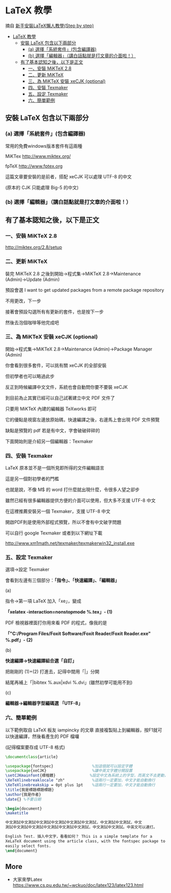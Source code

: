 # LaTeX 教學

摘自 [新手安裝LaTeX懶人教學(Step by step)
](http://leavedcorn.pixnet.net/blog/post/24773932-%E6%96%B0%E6%89%8B%E5%AE%89%E8%A3%9Dlatex%E6%87%B6%E4%BA%BA%E6%95%99%E5%AD%B8%28step-by-step%29)

<!-- TOC -->

- [LaTeX 教學](#latex-教學)
  - [安裝 LaTeX 包含以下兩部分](#安裝-latex-包含以下兩部分)
    - [(a) 選擇「系統套件」(包含編譯器)](#a-選擇系統套件包含編譯器)
    - [(b) 選擇「編輯器」（講白話點就是打文章的介面啦！）](#b-選擇編輯器講白話點就是打文章的介面啦)
  - [有了基本認知之後，以下是正文](#有了基本認知之後以下是正文)
    - [一、安裝 MiKTeX 2.8](#一安裝-miktex-28)
    - [二、更新 MiKTeX](#二更新-miktex)
    - [三、為 MiKTeX 安裝 xeCJK (optional)](#三為-miktex-安裝-xecjk-optional)
    - [四、安裝 Texmaker](#四安裝-texmaker)
    - [五、設定 Texmaker](#五設定-texmaker)
    - [六、簡單範例](#六簡單範例)

<!-- /TOC -->

## 安裝 LaTeX 包含以下兩部分

### (a) 選擇「系統套件」(包含編譯器)

常用的免費windows版本套件有這兩種

MiKTex http://www.miktex.org/

fpTeX http://www.fptex.org

這篇文章要安裝的是前者，搭配 xeCJK 可以處理 UTF-8 的中文

(原本的 CJK 只能處理 Big-5 的中文)

### (b) 選擇「編輯器」（講白話點就是打文章的介面啦！）

 
## 有了基本認知之後，以下是正文

### 一、安裝 MiKTeX 2.8

http://miktex.org/2.8/setup

### 二、更新 MiKTeX

裝完 MiKTeX 2.8 之後到開始→程式集→MiKTeX 2.8→Maintenance (Admin)→Update (Admin)

預設會選 I want to get updated packages from a remote package repository

不用更改，下一步

接著會預設勾選所有有更新的套件，也是按下一步

然後去泡個咖啡等他完成吧
 

### 三、為 MiKTeX 安裝 xeCJK (optional)

開始→程式集→MiKTeX 2.8→Maintenance (Admin)→Package Manager (Admin)

你會看到很多套件，可以挑有關 xeCJK 的全部安裝

但初學者也可以略過此步

反正到時候編譯中文文件，系統也會自動問你要不要裝 xeCJK

  

到目前為止其實已經可以自己試著建立中文 PDF 文件了

只要用 MiKTeX 內建的編輯器 TeXworks 即可

它的優點是視窗左邊放原始碼，快速編譯之後，右邊馬上會出現 PDF 文件預覽

缺點是預覽的 pdf 若是有中文，字會破破碎碎的
 
下面開始則是介紹另一個編輯器：Texmaker 


### 四、安裝 Texmaker

LaTeX 原本並不是一個所見即所得的文件編輯語言

這是另一個對初學者的門檻

也就是說，不像 M$ 的 word 打什麼就出現什麼，令很多人望之卻步

雖然已經有很多編輯器提供方便的介面可以使用，但大多不支援 UTF-8 中文 

在這裡推薦安裝另一個 Texmaker，支援 UTF-8 中文

開啟PDF則是使用外部程式預覽，所以不會有中文破字問題

可以自行 google Texmaker 或者到以下網址下載

http://www.xm1math.net/texmaker/texmakerwin32_install.exe
 

### 五、設定 Texmaker

選項→設定 Texmaker

會看到左邊有三個部分：__「指令」、「快速編譯」、「編輯器」__

(a)

指令→第一項 LaTeX 加入「xe」，變成

__「xelatex -interaction=nonstopmode %.tex」- (1)__

PDF 檢視器裡面打你用來看 PDF 的程式，像我的是

__「"C:/Program Files/Foxit Software/Foxit Reader/Foxit Reader.exe" %.pdf」- (2)__

(b)

__快速編譯→快速編譯組合選「自訂」__

把剛剛的 (1)+(2) 打進去，記得中間用「|」分開

結尾再補上「|bibtex %.aux|xdvi %.dvi」(雖然初學可能用不到)

(c)

__編輯器→編輯器字型編碼選 「UTF-8」__

 

### 六、簡單範例

以下範例取自 LaTeX 板友 iampincky 的文章
直接複製貼上到編輯器，按F1就可以快速編譯，然後看產生的 PDF 檔囉

(記得檔案要存成 UTF-8 格式)

```latex
\documentclass{article}

\usepackage{fontspec}                 %加這個就可以設定字體
\usepackage{xeCJK}                    %讓中英文字體分開設置
\setCJKmainfont{標楷體}               %設定中文為系統上的字型，而英文不去更動，使用原TeX字型
\XeTeXlinebreaklocale "zh"            %這兩行一定要加，中文才能自動換行
\XeTeXlinebreakskip = 0pt plus 1pt    %這兩行一定要加，中文才能自動換行
\title{我是標題標題標題}
\author{我是作者}
\date{} %不要日期

\begin{document}
\maketitle

中文測試中文測試中文測試中文測試中文測試中文測試，中文測試中文測試，中文
測試中文測試中文測試中文測試中文測試中文測試，中文測試中文測試。中英文可以連打。

English Test. 插入中文字，看看如何？ This is a simple template for a
XeLaTeX document using the article class, with the fontspec package to
easily select fonts.
\end{document}
```

## More
* 大家來學Latex https://www.cs.pu.edu.tw/~wckuo/doc/latex123/latex123.html